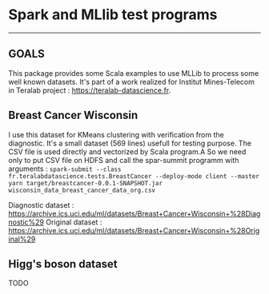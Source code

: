 # Spark and MLlib test programs

---
## GOALS ##

This package provides some Scala examples to use MLLib to process some well known datasets.
It's part of a work realized for Institut Mines-Telecom in Teralab project : https://teralab-datascience.fr.

## Breast Cancer Wisconsin ##

I use this dataset for KMeans clustering with verification from the diagnostic. It's a small dataset (569 lines) usefull for testing purpose. The CSV file is used directly and vectorized by Scala program.A So we need only to put CSV file on HDFS and call the spar-summit programm with arguments :
`spark-submit --class fr.teralabdatascience.tests.BreastCancer --deploy-mode client --master yarn target/breastcancer-0.0.1-SNAPSHOT.jar wisconsin_data_breast_cancer_data_org.csv`

Diagnostic dataset : https://archive.ics.uci.edu/ml/datasets/Breast+Cancer+Wisconsin+%28Diagnostic%29
Original dataset : https://archive.ics.uci.edu/ml/datasets/Breast+Cancer+Wisconsin+%28Original%29

## Higg's boson dataset ##

TODO
